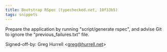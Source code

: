 ```yaml
---
title: Bootstrap RSpec (typechecked.net, 18f33b5)
tags: snippets
---
```


Prepare the application by running "script/generate rspec", and advise Git to ignore the "previous_failures.txt" file.

Signed-off-by: Greg Hurrell &lt;greg@hurrell.net&gt;
